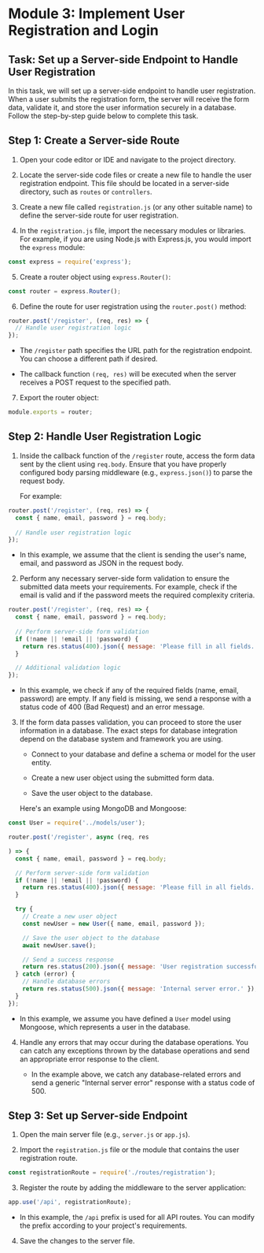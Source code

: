 # Module 3: Implement User Registration and Login

## Task: Set up a Server-side Endpoint to Handle User Registration

In this task, we will set up a server-side endpoint to handle user registration. When a user submits the registration form, the server will receive the form data, validate it, and store the user information securely in a database. Follow the step-by-step guide below to complete this task.

## Step 1: Create a Server-side Route

1. Open your code editor or IDE and navigate to the project directory.

2. Locate the server-side code files or create a new file to handle the user registration endpoint. This file should be located in a server-side directory, such as `routes` or `controllers`.

3. Create a new file called `registration.js` (or any other suitable name) to define the server-side route for user registration.

4. In the `registration.js` file, import the necessary modules or libraries. For example, if you are using Node.js with Express.js, you would import the `express` module:

```javascript
const express = require('express');
```

5. Create a router object using `express.Router()`:

```javascript
const router = express.Router();
```

6. Define the route for user registration using the `router.post()` method:

```javascript
router.post('/register', (req, res) => {
  // Handle user registration logic
});
```

   - The `/register` path specifies the URL path for the registration endpoint. You can choose a different path if desired.

   - The callback function `(req, res)` will be executed when the server receives a POST request to the specified path.

7. Export the router object:

```javascript
module.exports = router;
```

## Step 2: Handle User Registration Logic

1. Inside the callback function of the `/register` route, access the form data sent by the client using `req.body`. Ensure that you have properly configured body parsing middleware (e.g., `express.json()`) to parse the request body.

   For example:

```javascript
router.post('/register', (req, res) => {
  const { name, email, password } = req.body;
  
  // Handle user registration logic
});
```

   - In this example, we assume that the client is sending the user's name, email, and password as JSON in the request body.

2. Perform any necessary server-side form validation to ensure the submitted data meets your requirements. For example, check if the email is valid and if the password meets the required complexity criteria.

```javascript
router.post('/register', (req, res) => {
  const { name, email, password } = req.body;
  
  // Perform server-side form validation
  if (!name || !email || !password) {
    return res.status(400).json({ message: 'Please fill in all fields.' });
  }

  // Additional validation logic
});
```

   - In this example, we check if any of the required fields (name, email, password) are empty. If any field is missing, we send a response with a status code of 400 (Bad Request) and an error message.

3. If the form data passes validation, you can proceed to store the user information in a database. The exact steps for database integration depend on the database system and framework you are using.

   - Connect to your database and define a schema or model for the user entity.

   - Create a new user object using the submitted form data.

   - Save the user object to the database.

   Here's an example using MongoDB and Mongoose:

```javascript
const User = require('../models/user');

router.post('/register', async (req, res

) => {
  const { name, email, password } = req.body;

  // Perform server-side form validation
  if (!name || !email || !password) {
    return res.status(400).json({ message: 'Please fill in all fields.' });
  }

  try {
    // Create a new user object
    const newUser = new User({ name, email, password });

    // Save the user object to the database
    await newUser.save();

    // Send a success response
    return res.status(200).json({ message: 'User registration successful.' });
  } catch (error) {
    // Handle database errors
    return res.status(500).json({ message: 'Internal server error.' });
  }
});
```

   - In this example, we assume you have defined a `User` model using Mongoose, which represents a user in the database.

4. Handle any errors that may occur during the database operations. You can catch any exceptions thrown by the database operations and send an appropriate error response to the client.

   - In the example above, we catch any database-related errors and send a generic "Internal server error" response with a status code of 500.

## Step 3: Set up Server-side Endpoint

1. Open the main server file (e.g., `server.js` or `app.js`).

2. Import the `registration.js` file or the module that contains the user registration route.

```javascript
const registrationRoute = require('./routes/registration');
```

3. Register the route by adding the middleware to the server application:

```javascript
app.use('/api', registrationRoute);
```

   - In this example, the `/api` prefix is used for all API routes. You can modify the prefix according to your project's requirements.

4. Save the changes to the server file.

